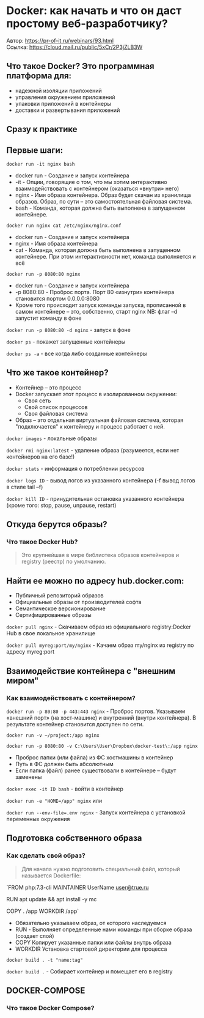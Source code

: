 # Docker: как начать и что он даст простому веб-разработчику?
Автор: https://pr-of-it.ru/webinars/93.html  
Ссылка: https://cloud.mail.ru/public/5xCr/2P3jZLB3W

## Что такое Docker? Это программная платформа для:
- надежной изоляции приложений
- управления окружением приложений
- упаковки приложений в контейнеры
- доставки и развертывания приложений

## Сразу к практике

## Первые шаги:

`docker run -it nginx bash`

- docker run - Создание и запуск контейнера
- -it - Опции, говорящие о том, что мы хотим интерактивно взаимодействовать с контейнером (оказаться «внутри» него)
- nginx - Имя образа контейнера. Образ будет скачан из хранилища образов. Образ, по сути – это самостоятельная файловая система.
- bash - Команда, которая должна быть выполнена в запущенном контейнере.

`docker run nginx cat /etc/nginx/nginx.conf`

- docker run - Создание и запуск контейнера
- nginx - Имя образа контейнера
- cat - Команда, которая должна быть выполнена в запущенном контейнере. При этом интерактивности нет, команда выполняется и всё

`docker run -p 8080:80 nginx`

- docker run - Создание и запуск контейнера
- -p 8080:80 - Проброс порта. Порт 80 «изнутри» контейнера становится портом 0.0.0.0:8080 
- Кроме того происходит запуск команды запуска, прописанной в самом контейнере – это, собственно, старт nginx NB: флаг –d запустит команду в фоне

`docker run -p 8080:80 -d nginx` - запуск в фоне

`docker ps` - покажет запущенные контейнеры

`docker ps -a` - все когда либо созданные контейнеры

## Что же такое контейнер?
- Контейнер – это процесс
- Docker запускает этот процесс в изолированном окружении:
	+ Своя сеть
	+ Свой список процессов
	+ Своя файловая система
- Образ – это отдельная виртуальная файловая система, которая "подключается" к контейнеру и процесс работает с ней.

`docker images` - локальные образы

`docker rmi nginx:latest` - удаление образа (разумеется, если нет контейнеров на его базе!)

`docker stats` - информация о потреблении ресурсов

`docker logs ID` - вывод логов из указанного контейнера (-f вывод логов в стиле tail –f)

`docker kill ID` - принудительная остановка указанного контейнера (кроме того: stop, pause, unpause, restart)



## Откуда берутся образы?
### Что такое Docker Hub?
> Это крупнейшая в мире библиотека образов контейнеров и registry (реестр) по умолчанию.

## Найти ее можно по адресу hub.docker.com:
- Публичный репозиторий образов
- Официальные образы от производителей софта
- Семантическое версионирование
- Сертифицированные образы

`docker pull nginx` - Скачиваем образ из официального registry:Docker Hub в свое локальное хранилище

`docker pull myreg:port/my/nginx` - Качаем образ my/nginx из registry по адресу myreg:port

## Взаимодействие контейнера с "внешним миром"
### Как взаимодействовать с контейнером?
`docker run -p 80:80 -p 443:443 nginx` - Проброс портов. Указываем «внешний порт» (на хост-машине) и внутренний (внутри контейнера). В результате контейнер становится доступен по сети.

`docker run -v ~/project:/app nginx`

`docker run -p 8080:80 -v C:\Users\User\Dropbox\docker-test\:/app nginx`

- Проброс папки (или файла) из ФС хостмашины в контейнер
- Путь в ФС должен быть абсолютным
- Если папка (файл) ранее существовали в контейнере – будут заменены

`docker exec -it ID bash` - войти в контейнер

`docker run -e "HOME=/app" nginx` или

`docker run --env-file=.env nginx` - Запуск контейнера с установкой переменных окружения

## Подготовка собственного образа
### Как сделать свой образ?
> Для начала нужно подготовить специальный файл, который называется Dockerfile:

`FROM php:7.3-cli
MAINTAINER UserName <user@true.ru>

RUN apt update && apt install -y mc

COPY . /app
WORKDIR /app`

- Обязательно указываем образ, от которого наследуемся
- RUN - Выполняет определенные нами команды при сборке образа (создает слой)
- COPY Копирует указанные папки или файлы внутрь образа
- WORKDIR Установка стартовой директории для процесса

`docker build . -t "name:tag"`

`docker build .` - Собирает контейнер и помещает его в registry

## DOCKER-COMPOSE
### Что такое Docker Compose?
